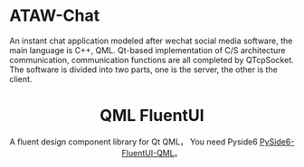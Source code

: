 # ATAW-Chat
An instant chat application modeled after wechat social media software, the main language is C++, QML. Qt-based implementation of C/S architecture communication, communication functions are all completed by QTcpSocket. The software is divided into two parts, one is the server, the other is the client.
<h1 align="center">
  QML FluentUI 
</h1>
<p align="center">
  A fluent design component library for Qt QML， You need Pyside6 <a href="https://github.com/zhuzichu520/PySide6-FluentUI-QML">PySide6-FluentUI-QML</a>。
</p>
